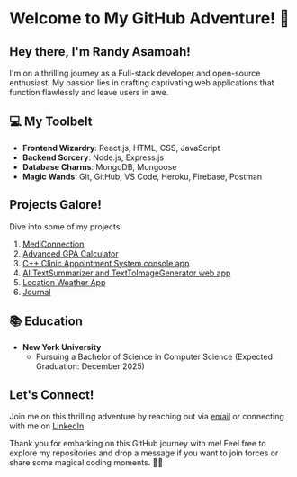 # Welcome to My GitHub Adventure! 🎉

## Hey there, I'm Randy Asamoah!

I'm on a thrilling journey as a Full-stack developer and open-source enthusiast. My passion lies in crafting captivating web applications that function flawlessly and leave users in awe.

## 💻 My Toolbelt

- **Frontend Wizardry**: React.js, HTML, CSS, JavaScript
- **Backend Sorcery**: Node.js, Express.js
- **Database Charms**: MongoDB, Mongoose
- **Magic Wands**: Git, GitHub, VS Code, Heroku, Firebase, Postman

## Projects Galore!

Dive into some of my projects:
1. [MediConnection](https://github.com/Cyber-ray2005/MediConnection)
2. [Advanced GPA Calculator](https://github.com/Cyber-ray2005/Advanced-GPA-Calculator)
3. [C++ Clinic Appointment System console app](https://github.com/Cyber-ray2005/clinicAppointmentSystem)
4. [AI TextSummarizer and TextToImageGenerator web app](https://github.com/Cyber-ray2005/sumSth)
5. [Location Weather App](https://github.com/Cyber-ray2005/LocationWeatherApp)
6. [Journal](https://github.com/Cyber-ray2005/Journal)

## 📚 Education

- **New York University**
  - Pursuing a Bachelor of Science in Computer Science (Expected Graduation: December 2025)

## Let's Connect!

Join me on this thrilling adventure by reaching out via [email](mailto:randy.asamoah2003@gmail.com) or connecting with me on [LinkedIn](https://www.linkedin.com/in/randy-yeboah-a3695421a).

Thank you for embarking on this GitHub journey with me! Feel free to explore my repositories and drop a message if you want to join forces or share some magical coding moments. 🚀✨
